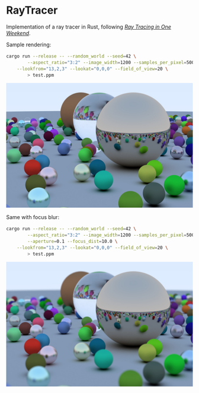 # RayTracer

Implementation of a ray tracer in Rust, following [_Ray Tracing in One Weekend_](https://raytracing.github.io/books/RayTracingInOneWeekend.html).

Sample rendering:

```bash
cargo run --release -- --random_world --seed=42 \
        --aspect_ratio="3:2" --image_width=1200 --samples_per_pixel=500 \
	--lookfrom="13,2,3" --lookat="0,0,0" --field_of_view=20 \
        > test.ppm
```

![Sample rendering](sample.jpg)

Same with focus blur:

```bash
cargo run --release -- --random_world --seed=42 \
        --aspect_ratio="3:2" --image_width=1200 --samples_per_pixel=500 \
        --aperture=0.1 --focus_dist=10.0 \
	--lookfrom="13,2,3" --lookat="0,0,0" --field_of_view=20 \
        > test.ppm
```

![Sample rendering with focus blur](sample_blur.jpg)
